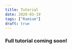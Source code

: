```yaml
---
title: Tutorial
date: 2020-03-19
tags: ["Ramium"]
draft: true
---
```


### Full tutorial coming soon!

